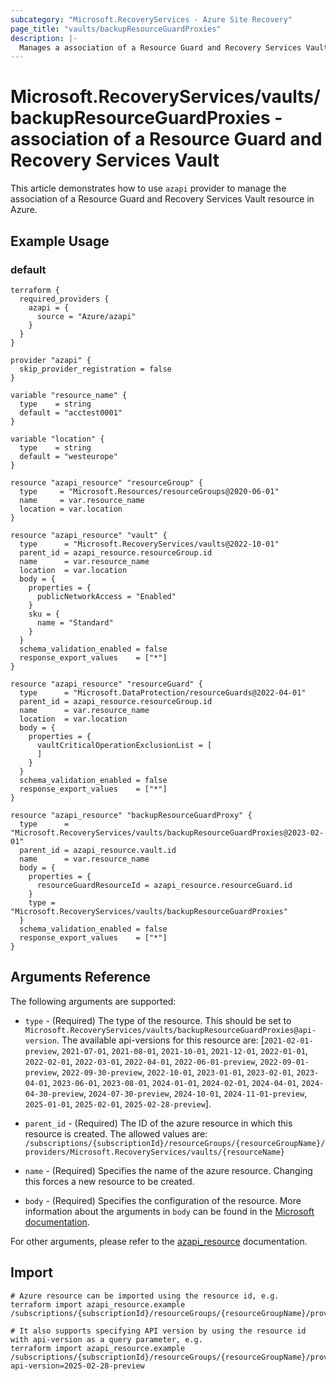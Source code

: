 ```yaml
---
subcategory: "Microsoft.RecoveryServices - Azure Site Recovery"
page_title: "vaults/backupResourceGuardProxies"
description: |-
  Manages a association of a Resource Guard and Recovery Services Vault.
---
```


# Microsoft.RecoveryServices/vaults/backupResourceGuardProxies - association of a Resource Guard and Recovery Services Vault

This article demonstrates how to use `azapi` provider to manage the association of a Resource Guard and Recovery Services Vault resource in Azure.

## Example Usage

### default

```hcl
terraform {
  required_providers {
    azapi = {
      source = "Azure/azapi"
    }
  }
}

provider "azapi" {
  skip_provider_registration = false
}

variable "resource_name" {
  type    = string
  default = "acctest0001"
}

variable "location" {
  type    = string
  default = "westeurope"
}

resource "azapi_resource" "resourceGroup" {
  type     = "Microsoft.Resources/resourceGroups@2020-06-01"
  name     = var.resource_name
  location = var.location
}

resource "azapi_resource" "vault" {
  type      = "Microsoft.RecoveryServices/vaults@2022-10-01"
  parent_id = azapi_resource.resourceGroup.id
  name      = var.resource_name
  location  = var.location
  body = {
    properties = {
      publicNetworkAccess = "Enabled"
    }
    sku = {
      name = "Standard"
    }
  }
  schema_validation_enabled = false
  response_export_values    = ["*"]
}

resource "azapi_resource" "resourceGuard" {
  type      = "Microsoft.DataProtection/resourceGuards@2022-04-01"
  parent_id = azapi_resource.resourceGroup.id
  name      = var.resource_name
  location  = var.location
  body = {
    properties = {
      vaultCriticalOperationExclusionList = [
      ]
    }
  }
  schema_validation_enabled = false
  response_export_values    = ["*"]
}

resource "azapi_resource" "backupResourceGuardProxy" {
  type      = "Microsoft.RecoveryServices/vaults/backupResourceGuardProxies@2023-02-01"
  parent_id = azapi_resource.vault.id
  name      = var.resource_name
  body = {
    properties = {
      resourceGuardResourceId = azapi_resource.resourceGuard.id
    }
    type = "Microsoft.RecoveryServices/vaults/backupResourceGuardProxies"
  }
  schema_validation_enabled = false
  response_export_values    = ["*"]
}

```



## Arguments Reference

The following arguments are supported:

* `type` - (Required) The type of the resource. This should be set to `Microsoft.RecoveryServices/vaults/backupResourceGuardProxies@api-version`. The available api-versions for this resource are: [`2021-02-01-preview`, `2021-07-01`, `2021-08-01`, `2021-10-01`, `2021-12-01`, `2022-01-01`, `2022-02-01`, `2022-03-01`, `2022-04-01`, `2022-06-01-preview`, `2022-09-01-preview`, `2022-09-30-preview`, `2022-10-01`, `2023-01-01`, `2023-02-01`, `2023-04-01`, `2023-06-01`, `2023-08-01`, `2024-01-01`, `2024-02-01`, `2024-04-01`, `2024-04-30-preview`, `2024-07-30-preview`, `2024-10-01`, `2024-11-01-preview`, `2025-01-01`, `2025-02-01`, `2025-02-28-preview`].

* `parent_id` - (Required) The ID of the azure resource in which this resource is created. The allowed values are:  
  `/subscriptions/{subscriptionId}/resourceGroups/{resourceGroupName}/providers/Microsoft.RecoveryServices/vaults/{resourceName}`

* `name` - (Required) Specifies the name of the azure resource. Changing this forces a new resource to be created.

* `body` - (Required) Specifies the configuration of the resource. More information about the arguments in `body` can be found in the [Microsoft documentation](https://learn.microsoft.com/en-us/azure/templates/Microsoft.RecoveryServices/vaults/backupResourceGuardProxies?pivots=deployment-language-terraform).

For other arguments, please refer to the [azapi_resource](https://registry.terraform.io/providers/Azure/azapi/latest/docs/resources/resource) documentation.

## Import

 ```shell
 # Azure resource can be imported using the resource id, e.g.
 terraform import azapi_resource.example /subscriptions/{subscriptionId}/resourceGroups/{resourceGroupName}/providers/Microsoft.RecoveryServices/vaults/{resourceName}/backupResourceGuardProxies/{resourceName}
 
 # It also supports specifying API version by using the resource id with api-version as a query parameter, e.g.
 terraform import azapi_resource.example /subscriptions/{subscriptionId}/resourceGroups/{resourceGroupName}/providers/Microsoft.RecoveryServices/vaults/{resourceName}/backupResourceGuardProxies/{resourceName}?api-version=2025-02-28-preview
 ```
